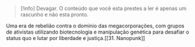 >[!info] Devagar.
>O conteúdo que você esta prestes a ler é apenas um rascunho e não esta pronto.

Uma era de rebelião contra o domínio das megacorporações, com grupos de ativistas utilizando biotecnologia e manipulação genética para desafiar o status quo e lutar por liberdade e justiça.[[31. Nanopunk]]